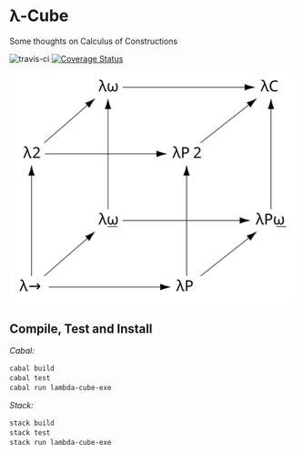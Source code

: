 # λ-Cube
Some thoughts on Calculus of Constructions

![travis-ci](https://www.travis-ci.com/AdamLassiter/lambda-cube.svg?token=zDj5mGcmCq4KmdNEyzz6&branch=master)
[![Coverage Status](https://coveralls.io/repos/github/AdamLassiter/lambda-cube/badge.svg?branch=master)](https://coveralls.io/github/AdamLassiter/lambda-cube?branch=master)

![lambda-cube](resources/Lambda_Cube_img.svg)

## Compile, Test and Install

*Cabal:*
```sh
cabal build
cabal test
cabal run lambda-cube-exe
```

*Stack:*
```sh
stack build
stack test
stack run lambda-cube-exe
```
